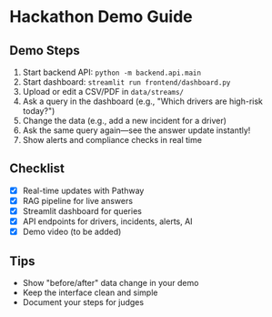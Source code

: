 # Hackathon Demo Guide

## Demo Steps
1. Start backend API: `python -m backend.api.main`
2. Start dashboard: `streamlit run frontend/dashboard.py`
3. Upload or edit a CSV/PDF in `data/streams/`
4. Ask a query in the dashboard (e.g., "Which drivers are high-risk today?")
5. Change the data (e.g., add a new incident for a driver)
6. Ask the same query again—see the answer update instantly!
7. Show alerts and compliance checks in real time

## Checklist
- [x] Real-time updates with Pathway
- [x] RAG pipeline for live answers
- [x] Streamlit dashboard for queries
- [x] API endpoints for drivers, incidents, alerts, AI
- [x] Demo video (to be added)

## Tips
- Show "before/after" data change in your demo
- Keep the interface clean and simple
- Document your steps for judges

